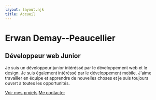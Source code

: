 ```yaml
---
layout: layout.njk
title: Accueil
---
```




<div class="container">
<div class="header">
    <h1 class="hero-title">Erwan Demay--Peaucellier</h1>
    <h2 class="hero-title-2">Développeur web Junior</h2>
  <p class="hero-subtitle">Je suis un développeur junior intéréssé par le développement web et le design. Je suis également intéréssé par le développement mobile. J'aime travailler en équipe et apprendre de nouvelles choses et je suis toujours ouvert à toutes les opportunités.</p>
  <a href="/projets" class="btn hero-button">Voir mes projets</a>
  <a href="mailto:erwan.demay@gmail.com" class="btn hero-button">Me contacter</a>
</div>
</div>
